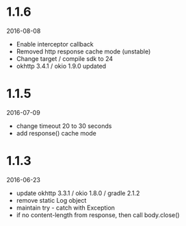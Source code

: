 # 1.1.6
2016-08-08

- Enable interceptor callback
- Removed http response cache mode (unstable)
- Change target / compile sdk to 24
- okhttp 3.4.1 / okio 1.9.0 updated

# 1.1.5
2016-07-09

- change timeout 20 to 30 seconds
- add response() cache mode

# 1.1.3
2016-06-23

- update okhttp 3.3.1 / okio 1.8.0 / gradle 2.1.2
- remove static Log object
- maintain try - catch with Exception
- if no content-length from response, then call body.close()